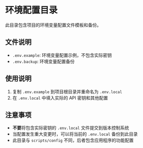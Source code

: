# 环境配置目录

此目录包含项目的环境变量配置文件模板和备份。

## 文件说明

- `.env.example`: 环境变量配置示例，不包含实际密钥
- `.env.backup`: 环境变量配置备份

## 使用说明

1. 复制 `.env.example` 到项目根目录并重命名为 `.env.local`
2. 在 `.env.local` 中填入实际的 API 密钥和其他配置

## 注意事项

- **不要**将包含实际密钥的 `.env.local` 文件提交到版本控制系统
- 当配置发生重大变更时，可以将当前的 `.env.local` 备份到此目录
- 此目录与 `scripts/config` 不同，后者包含应用程序的功能配置 